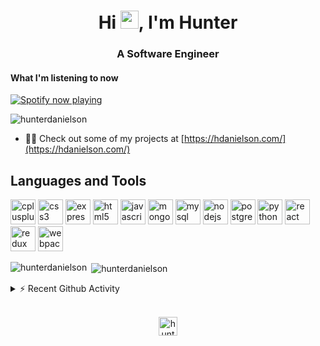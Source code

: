 <h1 align="center">Hi <img src="https://raw.githubusercontent.com/TheDudeThatCode/TheDudeThatCode/master/Assets/Hi.gif" width="29px">, I'm Hunter</h1>
 
<h3 align="center">A <b>Software Engineer</b></h3>

<h4 align="left">What I'm listening to now</h4>

[<img src="https://spotify-now-playing.hunterdanielson.vercel.app/api/spotify-playing" alt="Spotify now playing">](https://open.spotify.com/user/hunterdanielson)

<p align="left"> <img src="https://komarev.com/ghpvc/?username=hunterdanielson" alt="hunterdanielson" /></p>

- 👨‍💻 Check out some of my projects at [https://hdanielson.com/](https://hdanielson.com/)

## Languages and Tools

<p align="left"><img src="https://devicons.github.io/devicon/devicon.git/icons/cplusplus/cplusplus-original.svg" alt="cplusplus" width="40" height="40"/> <img src="https://devicons.github.io/devicon/devicon.git/icons/css3/css3-original-wordmark.svg" alt="css3" width="40" height="40"/> <img src="https://devicons.github.io/devicon/devicon.git/icons/express/express-original-wordmark.svg" alt="express" width="40" height="40"/> <img src="https://devicons.github.io/devicon/devicon.git/icons/html5/html5-original-wordmark.svg" alt="html5" width="40" height="40"/> <img src="https://devicons.github.io/devicon/devicon.git/icons/javascript/javascript-original.svg" alt="javascript" width="40" height="40"/> <img src="https://devicons.github.io/devicon/devicon.git/icons/mongodb/mongodb-original-wordmark.svg" alt="mongodb" width="40" height="40"/> <img src="https://devicons.github.io/devicon/devicon.git/icons/mysql/mysql-original-wordmark.svg" alt="mysql" width="40" height="40"/> <img src="https://devicons.github.io/devicon/devicon.git/icons/nodejs/nodejs-original-wordmark.svg" alt="nodejs" width="40" height="40"/> <img src="https://devicons.github.io/devicon/devicon.git/icons/postgresql/postgresql-original-wordmark.svg" alt="postgresql" width="40" height="40"/> <img src="https://devicons.github.io/devicon/devicon.git/icons/python/python-original.svg" alt="python" width="40" height="40"/> <img src="https://devicons.github.io/devicon/devicon.git/icons/react/react-original-wordmark.svg" alt="react" width="40" height="40"/> <img src="https://devicons.github.io/devicon/devicon.git/icons/redux/redux-original.svg" alt="redux" width="40" height="40"/> <img src="https://devicons.github.io/devicon/devicon.git/icons/webpack/webpack-original.svg" alt="webpack" width="40" height="40"/></p>

<p><img align="left" src="https://github-readme-stats.hunterdanielson.vercel.app/api/top-langs/?username=hunterdanielson&layout=compact&theme=dark" alt="hunterdanielson" /></p>

<p>&nbsp;<img align="center" src="https://github-readme-stats.hunterdanielson.vercel.app/api?username=hunterdanielson&show_icons=true&theme=dark&hide=stars,issues" alt="hunterdanielson" /></p>

<details>
  <summary>⚡ Recent Github Activity</summary>
  
<!--START_SECTION:activity-->
1. 🎉 Merged PR [#15](https://github.com/songs-about-humanity/sah-fe/pull/15) in [songs-about-humanity/sah-fe](https://github.com/songs-about-humanity/sah-fe)
2. 💪 Opened PR [#15](https://github.com/songs-about-humanity/sah-fe/pull/15) in [songs-about-humanity/sah-fe](https://github.com/songs-about-humanity/sah-fe)
3. 🎉 Merged PR [#10](https://github.com/songs-about-humanity/sah-be/pull/10) in [songs-about-humanity/sah-be](https://github.com/songs-about-humanity/sah-be)
4. 💪 Opened PR [#10](https://github.com/songs-about-humanity/sah-be/pull/10) in [songs-about-humanity/sah-be](https://github.com/songs-about-humanity/sah-be)
5. 🎉 Merged PR [#14](https://github.com/songs-against-humanity/sah-fe/pull/14) in [songs-against-humanity/sah-fe](https://github.com/songs-against-humanity/sah-fe)
<!--END_SECTION:activity-->

</details>
<br>

<p align="center">
<a href="https://linkedin.com/in/hunter-danielson" target="blank"><img align="center" src="https://cdn.jsdelivr.net/npm/simple-icons@3.0.1/icons/linkedin.svg" alt="hunter-danielson" height="30" width="30" /></a>
</p>

